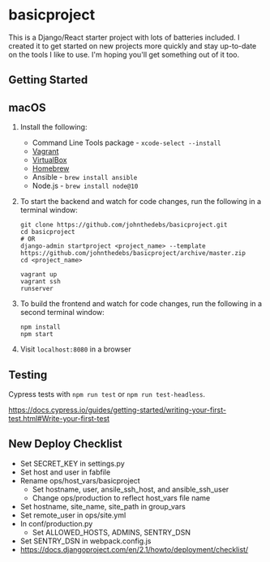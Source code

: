 basicproject
============

This is a Django/React starter project with lots of batteries included.
I created it to get started on new projects more quickly and stay
up-to-date on the tools I like to use. I'm hoping you'll get something
out of it too.


Getting Started
---------------

macOS
-----

1. Install the following:

    * Command Line Tools package - `xcode-select --install`
    * [Vagrant](https://www.vagrantup.com/downloads.html)
    * [VirtualBox](https://www.virtualbox.org/wiki/Downloads)
    * [Homebrew](http://brew.sh/)
    * Ansible - `brew install ansible`
    * Node.js - `brew install node@10`


2. To start the backend and watch for code changes, run the
   following in a terminal window:

    ```
    git clone https://github.com/johnthedebs/basicproject.git
    cd basicproject
    # OR
    django-admin startproject <project_name> --template https://github.com/johnthedebs/basicproject/archive/master.zip
    cd <project_name>

    vagrant up
    vagrant ssh
    runserver
    ```


3. To build the frontend and watch for code changes, run the
   following in a second terminal window:

    ```
    npm install
    npm start
    ```


4. Visit `localhost:8080` in a browser


Testing
-------

Cypress tests with `npm run test` or `npm run test-headless`.

https://docs.cypress.io/guides/getting-started/writing-your-first-test.html#Write-your-first-test


New Deploy Checklist
--------------------

* Set SECRET_KEY in settings.py
* Set host and user in fabfile
* Rename ops/host_vars/basicproject
    * Set hostname, user, ansile_ssh_host, and ansible_ssh_user
    * Change ops/production to reflect host_vars file name
* Set hostname, site_name, site_path in group_vars
* Set remote_user in ops/site.yml
* In conf/production.py
    * Set ALLOWED_HOSTS, ADMINS, SENTRY_DSN
* Set SENTRY_DSN in webpack.config.js
* https://docs.djangoproject.com/en/2.1/howto/deployment/checklist/
